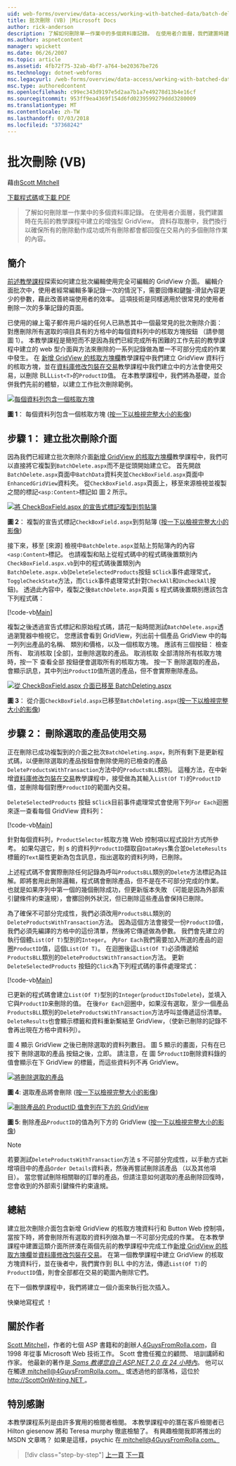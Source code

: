 ```yaml
---
uid: web-forms/overview/data-access/working-with-batched-data/batch-deleting-vb
title: 批次刪除 (VB) |Microsoft Docs
author: rick-anderson
description: 了解如何刪除單一作業中的多個資料庫記錄。 在使用者介面層，我們建置時建立在先前的工作階段 tut 增強型 GridView...
ms.author: aspnetcontent
manager: wpickett
ms.date: 06/26/2007
ms.topic: article
ms.assetid: 4fb72f75-32ab-4bf7-a764-be20367be726
ms.technology: dotnet-webforms
msc.legacyurl: /web-forms/overview/data-access/working-with-batched-data/batch-deleting-vb
msc.type: authoredcontent
ms.openlocfilehash: c99ec343d9197e5d2aa7b1a7e49278d13b4e16cf
ms.sourcegitcommit: 953ff9ea4369f154d6fd0239599279ddd3280009
ms.translationtype: MT
ms.contentlocale: zh-TW
ms.lasthandoff: 07/03/2018
ms.locfileid: "37368242"
---
```

<a name="batch-deleting-vb"></a>批次刪除 (VB)
====================
藉由[Scott Mitchell](https://twitter.com/ScottOnWriting)

[下載程式碼](http://download.microsoft.com/download/3/9/f/39f92b37-e92e-4ab3-909e-b4ef23d01aa3/ASPNET_Data_Tutorial_65_VB.zip)或[下載 PDF](batch-deleting-vb/_static/datatutorial65vb1.pdf)

> 了解如何刪除單一作業中的多個資料庫記錄。 在使用者介面層，我們建置時在先前的教學課程中建立的增強型 GridView。 資料存取層中，我們換行以確保所有的刪除動作成功或所有刪除都會都回復在交易內的多個刪除作業的內容。


## <a name="introduction"></a>簡介

[前述教學課程](batch-updating-vb.md)探索如何建立批次編輯使用完全可編輯的 GridView 介面。 編輯介面批次中，使用者經常編輯多筆記錄一次的情況下，需要回傳和鍵盤-滑鼠內容更少的參數，藉此改善終端使用者的效率。 這項技術是同樣適用於很常見的使用者刪除一次的多筆記錄的頁面。

已使用的線上電子郵件用戶端的任何人已熟悉其中一個最常見的批次刪除介面： 對應刪除所有選取的項目具有的方格中的每個資料列中的核取方塊按鈕 （請參閱 圖 1）。 本教學課程是簡短而不是因為我們已經完成所有困難的工作先前的教學課程中建立的 web 型介面與方法來刪除的一系列記錄做為單一不可部分完成的作業中發生。 在 [新增 GridView 的核取方塊欄](../enhancing-the-gridview/adding-a-gridview-column-of-checkboxes-vb.md)教學課程中我們建立 GridView 資料行的核取方塊，並在[資料庫修改包裝在交易](wrapping-database-modifications-within-a-transaction-vb.md)教學課程中我們建立中的方法會使用交易，以刪除 BLL`List<T>`的`ProductID`值。 在本教學課程中，我們將為基礎，並合併我們先前的體驗，以建立工作批次刪除範例。


[![每個資料列包含一個核取方塊](batch-deleting-vb/_static/image1.gif)](batch-deleting-vb/_static/image1.png)

**圖 1**： 每個資料列包含一個核取方塊 ([按一下以檢視完整大小的影像](batch-deleting-vb/_static/image2.png))


## <a name="step-1-creating-the-batch-deleting-interface"></a>步驟 1： 建立批次刪除介面

因為我們已經建立批次刪除介面[新增 GridView 的核取方塊欄](../enhancing-the-gridview/adding-a-gridview-column-of-checkboxes-vb.md)教學課程中，我們可以直接將它複製到`BatchDelete.aspx`而不是從頭開始建立它。 首先開啟`BatchDelete.aspx`頁面中`BatchData`資料夾並`CheckBoxField.aspx`頁面中`EnhancedGridView`資料夾。 從`CheckBoxField.aspx`頁面上，移至來源檢視並複製之間的標記`<asp:Content>`標記如 圖 2 所示。


[![將 CheckBoxField.aspx 的宣告式標記複製到剪貼簿](batch-deleting-vb/_static/image2.gif)](batch-deleting-vb/_static/image3.png)

**圖 2**： 複製的宣告式標記`CheckBoxField.aspx`到剪貼簿 ([按一下以檢視完整大小的影像](batch-deleting-vb/_static/image4.png))


接下來，移至 [來源] 檢視中`BatchDelete.aspx`並貼上剪貼簿內的內容`<asp:Content>`標記。 也請複製和貼上從程式碼中的程式碼後置類別內`CheckBoxField.aspx.vb`到中的程式碼後置類別內`BatchDelete.aspx.vb`(`DeleteSelectedProducts`按鈕 s`Click`事件處理常式，`ToggleCheckState`方法，而`Click`事件處理常式針對`CheckAll`和`UncheckAll`按鈕)。 透過此內容中，複製之後`BatchDelete.aspx`頁面 s 程式碼後置類別應該包含下列程式碼：


[!code-vb[Main](batch-deleting-vb/samples/sample1.vb)]

複製之後透過宣告式標記和原始程式碼，請花一點時間測試`BatchDelete.aspx`透過瀏覽器中檢視它。 您應該會看到 GridView，列出前十個產品 GridView 中的每一列列出產品的名稱、 類別和價格，以及一個核取方塊。 應該有三個按鈕： 檢查所有、 取消核取 [全部]，並刪除選取的產品。 取消核取 全部清除所有核取方塊時，按一下 查看全部 按鈕便會選取所有的核取方塊。 按一下 刪除選取的產品，會顯示訊息，其中列出`ProductID`值所選的產品，但不會實際刪除產品。


[![從 CheckBoxField.aspx 介面已移至 BatchDeleting.aspx](batch-deleting-vb/_static/image3.gif)](batch-deleting-vb/_static/image5.png)

**圖 3**： 從介面`CheckBoxField.aspx`已移至`BatchDeleting.aspx`([按一下以檢視完整大小的影像](batch-deleting-vb/_static/image6.png))


## <a name="step-2-deleting-the-checked-products-using-transactions"></a>步驟 2： 刪除選取的產品使用交易

正在刪除已成功複製到的介面之批次`BatchDeleting.aspx`，則所有剩下是更新程式碼，以便刪除選取的產品按鈕會刪除使用的已檢查的產品`DeleteProductsWithTransaction`方法中的`ProductsBLL`類別。 這種方法，在中新增[資料庫修改包裝在交易](wrapping-database-modifications-within-a-transaction-vb.md)教學課程中，接受做為其輸入`List(Of T)`的`ProductID`值，並刪除每個對應`ProductID`的範圍內交易。

`DeleteSelectedProducts`  按鈕 s`Click`目前事件處理常式會使用下列`For Each`迴圈來逐一查看每個 GridView 資料列：


[!code-vb[Main](batch-deleting-vb/samples/sample2.vb)]

針對每個資料列，`ProductSelector`核取方塊 Web 控制項以程式設計方式所參考。 如果勾選它，則 s 的資料列`ProductID`擷取自`DataKeys`集合並`DeleteResults`標籤的`Text`屬性更新為包含訊息，指出選取的資料列時，已刪除。

上述程式碼不會實際刪除任何記錄為呼叫`ProductsBLL`類別的`Delete`方法標記為註解。即將套用此刪除邏輯，程式碼會刪除產品，但不是在不可部分完成的作業。 也就是如果序列中第一個的幾個刪除成功，但更新版本失敗 （可能是因為外部索引鍵條件約束違規），會擲回例外狀況，但已刪除這些產品會保持已刪除。

為了確保不可部分完成性，我們必須改用`ProductsBLL`類別的`DeleteProductsWithTransaction`方法。 因為這個方法會接受一份`ProductID`值，我們必須先編譯的方格中的這份清單，然後將它傳遞做為參數。 我們會先建立的執行個體`List(Of T)`型別的`Integer`。 內`For Each`我們需要加入所選的產品的迴圈`ProductID`值，這個`List(Of T)`。 在迴圈後這`List(Of T)`必須傳遞給`ProductsBLL`類別的`DeleteProductsWithTransaction`方法。 更新`DeleteSelectedProducts` 按鈕的`Click`為下列程式碼的事件處理常式：


[!code-vb[Main](batch-deleting-vb/samples/sample3.vb)]

已更新的程式碼會建立`List(Of T)`型別的`Integer`(`productIDsToDelete`)，並填入它與`ProductID`来刪除的值。 在後`For Each`迴圈中，如果沒有選取，至少一個產品`ProductsBLL`類別的`DeleteProductsWithTransaction`方法呼叫並傳遞這份清單。 `DeleteResults`也會顯示標籤和資料重新繫結至 GridView，（使新已刪除的記錄不會再出現在方格中資料列）。

圖 4 顯示 GridView 之後已刪除選取的資料列數目。 圖 5 顯示的畫面，只有在已按下 刪除選取的產品 按鈕之後，立即。 請注意，在 圖 5`ProductID`刪除資料錄的值會顯示在下 GridView 的標籤，而這些資料列不再 GridView。


[![將刪除選取的產品](batch-deleting-vb/_static/image4.gif)](batch-deleting-vb/_static/image7.png)

**圖 4**: 選取產品將會刪除 ([按一下以檢視完整大小的影像](batch-deleting-vb/_static/image8.png))


[![刪除產品的 ProductID 值會列在下方的 GridView](batch-deleting-vb/_static/image5.gif)](batch-deleting-vb/_static/image9.png)

**圖 5**: 刪除產品`ProductID`的值為列下方的 GridView ([按一下以檢視完整大小的影像](batch-deleting-vb/_static/image10.png))


> [!NOTE]
> 若要測試`DeleteProductsWithTransaction`方法 s 不可部分完成性，以手動方式新增項目中的產品`Order Details`資料表，然後再嘗試刪除該產品 （以及其他項目）。 當您嘗試刪除相關聯的訂單的產品，但請注意如何選取的產品刪除回復時，您會收到的外部索引鍵條件約束違規。


## <a name="summary"></a>總結

建立批次刪除介面包含新增 GridView 的核取方塊資料行和 Button Web 控制項，當按下時，將會刪除所有選取的資料列做為單一不可部分完成的作業。 在本教學課程中建置這類介面所拼湊在兩個先前的教學課程中完成工作[新增 GridView 的核取方塊欄](../enhancing-the-gridview/adding-a-gridview-column-of-checkboxes-vb.md)並[資料庫修改包裝在交易](wrapping-database-modifications-within-a-transaction-vb.md)。 在第一個教學課程中建立 GridView 的核取方塊資料行，並在後者中，我們實作到 BLL 中的方法，傳遞`List(Of T)`的`ProductID`值，則會全部都在交易的範圍內刪除它們。

在下一個教學課程中，我們將建立一個介面來執行批次插入。

快樂地寫程式 ！

## <a name="about-the-author"></a>關於作者

[Scott Mitchell](http://www.4guysfromrolla.com/ScottMitchell.shtml)，作者的七個 ASP 書籍和的創辦人[4GuysFromRolla.com](http://www.4guysfromrolla.com)，自 1998 年從事 Microsoft Web 技術工作。 Scott 會擔任獨立的顧問、 培訓講師和作家。 他最新的著作是[ *Sams 教導您自己 ASP.NET 2.0 在 24 小時內*](https://www.amazon.com/exec/obidos/ASIN/0672327384/4guysfromrollaco)。 他可以在觸達[ mitchell@4GuysFromRolla.com。](mailto:mitchell@4GuysFromRolla.com) 或透過他的部落格，這位於[ http://ScottOnWriting.NET ](http://ScottOnWriting.NET)。

## <a name="special-thanks-to"></a>特別感謝

本教學課程系列是由許多實用的檢閱者檢閱。 本教學課程中的潛在客戶檢閱者已 Hilton giesenow 將和 Teresa murphy 徹底檢驗了。 有興趣檢閱我即將推出的 MSDN 文章嗎？ 如果是這樣，psychic 在[ mitchell@4GuysFromRolla.com。](mailto:mitchell@4GuysFromRolla.com)

> [!div class="step-by-step"]
> [上一頁](batch-updating-vb.md)
> [下一頁](batch-inserting-vb.md)
